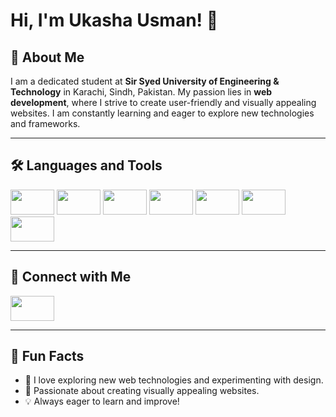 # Hi, I'm Ukasha Usman! 👋

## 🚀 About Me  
I am a dedicated student at **Sir Syed University of Engineering & Technology** in Karachi, Sindh, Pakistan. My passion lies in **web development**, where I strive to create user-friendly and visually appealing websites. I am constantly learning and eager to explore new technologies and frameworks. 

---

## 🛠️ Languages and Tools  

<div>
   <img src="https://img.shields.io/badge/HTML5-E34F26?style=flat&logo=html5&logoColor=white" width="70" height="40"/>
  <img src="https://img.shields.io/badge/CSS3-1572B6?style=flat&logo=css3&logoColor=white" width="70" height="40"/>
  <img src="https://img.shields.io/badge/JavaScript-F7DF1E?style=flat&logo=javascript&logoColor=black" width="70" height="40"/>
  <img src="https://img.shields.io/badge/React-61DAFB?style=flat&logo=react&logoColor=black" width="70" height="40"/>
  <img src="https://img.shields.io/badge/Bootstrap-7952B3?style=flat&logo=bootstrap&logoColor=white" width="70" height="40"/>
  <img src="https://img.shields.io/badge/Git-F05032?style=flat&logo=git&logoColor=white" width="70" height="40"/>
  <img src="https://img.shields.io/badge/GitHub-181717?style=flat&logo=github&logoColor=white" width="70" height="40"/>
</div>

---

## 🔗 Connect with Me  

<p>
  <a href="https://www.linkedin.com/in/ukashausman/">
    <img src="https://img.shields.io/badge/LinkedIn-blue?style=flat&logo=linkedin" width="70" height="40" />
  </a>
</p>

---

## 🎯 Fun Facts  
- 🚀 I love exploring new web technologies and experimenting with design.  
- 🎨 Passionate about creating visually appealing websites.  
- 💡 Always eager to learn and improve!  



